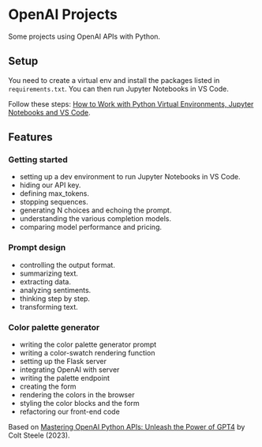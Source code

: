 # OpenAI Projects

Some projects using OpenAI APIs with Python.

## Setup

You need to create a virtual env and install the packages listed in `requirements.txt`. You can then run Jupyter Notebooks in VS Code.

Follow these steps: [How to Work with Python Virtual Environments, Jupyter Notebooks and VS Code](https://python.plainenglish.io/how-to-work-with-python-virtual-environments-jupyter-notebooks-and-vs-code-536fac3d93a1).

## Features

### Getting started

- setting up a dev environment to run Jupyter Notebooks in VS Code.
- hiding our API key.
- defining max_tokens.
- stopping sequences.
- generating N choices and echoing the prompt.
- understanding the various completion models.
- comparing model performance and pricing.

### Prompt design

- controlling the output format.
- summarizing text.
- extracting data.
- analyzing sentiments.
- thinking step by step.
- transforming text.

### Color palette generator

- writing the color palette generator prompt
- writing a color-swatch rendering function
- setting up the Flask server
- integrating OpenAI with server
- writing the palette endpoint
- creating the form
- rendering the colors in the browser
- styling the color blocks and the form
- refactoring our front-end code

Based on [Mastering OpenAI Python APIs: Unleash the Power of GPT4](https://www.udemy.com/course/mastering-openai/) by Colt Steele (2023).
